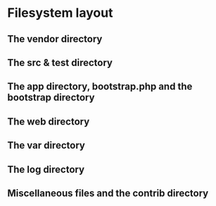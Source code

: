 # Filesystem layout

## The vendor directory

## The src & test directory

## The app directory, bootstrap.php and the bootstrap directory

## The web directory

## The var directory

## The log directory

## Miscellaneous files and the contrib directory

